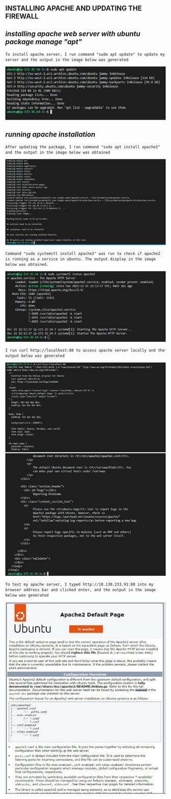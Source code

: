 ## INSTALLING APACHE AND UPDATING THE FIREWALL

## *installing apache web server with ubuntu package manage "apt"*

`To install apache server, I run command "sudo apt update" to update my server and the output in the image below was generated`

![apt update](./images/sudo-apt-update-output.jpg)


## *running apache installation*

`After updating the package, I run command "sudo apt install apache2" and the output in the image below was obtained`

![apache2 installation](./images/sudo-apt-apache2install-output.jpg)

`Command "sudo systemctl install apache2" was run to check if apache2 is running as a service in ubuntu. The output display in the image below was obtained.`


![checking apache2](./images/checking-apache2.jpg)

`I run curl http://localhost:80 to access apache server locally and the output below was generated`

![localhost](./images/localhost-output.jpg)
![localhost](./images/localhost-output2.jpg)

`To test my apache server, I typed http://18.130.233.91:80 into my browser address bar and clicked enter, and the output in the image below was generated`

![Test apache server](./images/test-apache-server-output.jpg)

